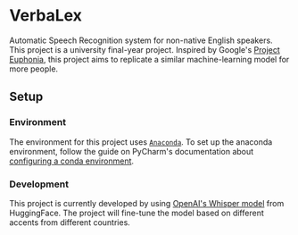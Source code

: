 # VerbaLex
Automatic Speech Recognition system for non-native English speakers. This project is a university final-year 
project. Inspired by Google's [Project Euphonia](https://sites.research.google/euphonia/about/), this project aims 
to replicate a similar machine-learning model for more people. 

## Setup
### Environment
The environment for this project uses [`Anaconda`](https://www.anaconda.com/). To set up the 
anaconda environment, follow the guide on PyCharm's documentation about [configuring a conda 
environment](https://www.jetbrains.com/help/pycharm/conda-support-creating-conda-virtual-environment.html).

### Development
This project is currently developed by using [OpenAI's Whisper model](https://huggingface.co/openai/whisper-small) from HuggingFace. The project will fine-tune the model based on different accents from different countries.
